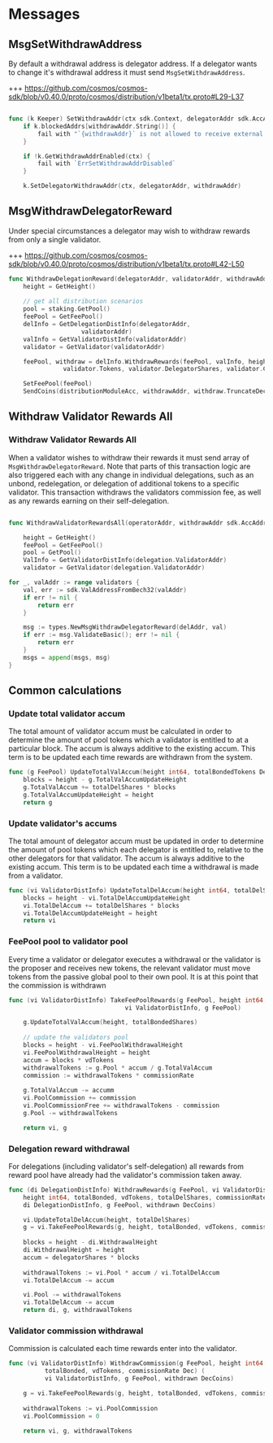 <!--
order: 4
-->

# Messages

## MsgSetWithdrawAddress

By default a withdrawal address is delegator address. If a delegator wants to change it's
withdrawal address it must send `MsgSetWithdrawAddress`.

+++ https://github.com/cosmos/cosmos-sdk/blob/v0.40.0/proto/cosmos/distribution/v1beta1/tx.proto#L29-L37

```go

func (k Keeper) SetWithdrawAddr(ctx sdk.Context, delegatorAddr sdk.AccAddress, withdrawAddr sdk.AccAddress) error
	if k.blockedAddrs[withdrawAddr.String()] {
		fail with "`{withdrawAddr}` is not allowed to receive external funds"
	}

	if !k.GetWithdrawAddrEnabled(ctx) {
		fail with `ErrSetWithdrawAddrDisabled`
	}

	k.SetDelegatorWithdrawAddr(ctx, delegatorAddr, withdrawAddr)
```

## MsgWithdrawDelegatorReward

Under special circumstances a delegator may wish to withdraw rewards from only
a single validator. 

+++ https://github.com/cosmos/cosmos-sdk/blob/v0.40.0/proto/cosmos/distribution/v1beta1/tx.proto#L42-L50

```go
func WithdrawDelegationReward(delegatorAddr, validatorAddr, withdrawAddr sdk.AccAddress) 
    height = GetHeight()
    
    // get all distribution scenarios
    pool = staking.GetPool() 
    feePool = GetFeePool() 
    delInfo = GetDelegationDistInfo(delegatorAddr,
                    validatorAddr)
    valInfo = GetValidatorDistInfo(validatorAddr)
    validator = GetValidator(validatorAddr)

    feePool, withdraw = delInfo.WithdrawRewards(feePool, valInfo, height, pool.BondedTokens, 
               validator.Tokens, validator.DelegatorShares, validator.Commission)

    SetFeePool(feePool) 
    SendCoins(distributionModuleAcc, withdrawAddr, withdraw.TruncateDecimal())
```

## Withdraw Validator Rewards All

### Withdraw Validator Rewards All

When a validator wishes to withdraw their rewards it must send
array of `MsgWithdrawDelegatorReward`. Note that parts of this transaction logic are also
triggered each with any change in individual delegations, such as an unbond,
redelegation, or delegation of additional tokens to a specific validator. This
transaction withdraws the validators commission fee, as well as any rewards
earning on their self-delegation.

```go

func WithdrawValidatorRewardsAll(operatorAddr, withdrawAddr sdk.AccAddress)

    height = GetHeight()
    feePool = GetFeePool() 
    pool = GetPool() 
    ValInfo = GetValidatorDistInfo(delegation.ValidatorAddr)
    validator = GetValidator(delegation.ValidatorAddr)

for _, valAddr := range validators {
    val, err := sdk.ValAddressFromBech32(valAddr)
    if err != nil {
        return err
    }

    msg := types.NewMsgWithdrawDelegatorReward(delAddr, val)
    if err := msg.ValidateBasic(); err != nil {
        return err
    }
    msgs = append(msgs, msg)
}
```

## Common calculations 

### Update total validator accum

The total amount of validator accum must be calculated in order to determine
the amount of pool tokens which a validator is entitled to at a particular
block. The accum is always additive to the existing accum. This term is to be
updated each time rewards are withdrawn from the system. 

```go
func (g FeePool) UpdateTotalValAccum(height int64, totalBondedTokens Dec) FeePool
    blocks = height - g.TotalValAccumUpdateHeight
    g.TotalValAccum += totalDelShares * blocks
    g.TotalValAccumUpdateHeight = height
    return g
```

### Update validator's accums

The total amount of delegator accum must be updated in order to determine the
amount of pool tokens which each delegator is entitled to, relative to the
other delegators for that validator. The accum is always additive to
the existing accum. This term is to be updated each time a
withdrawal is made from a validator. 

``` go
func (vi ValidatorDistInfo) UpdateTotalDelAccum(height int64, totalDelShares Dec) ValidatorDistInfo
    blocks = height - vi.TotalDelAccumUpdateHeight
    vi.TotalDelAccum += totalDelShares * blocks
    vi.TotalDelAccumUpdateHeight = height
    return vi
```

### FeePool pool to validator pool

Every time a validator or delegator executes a withdrawal or the validator is
the proposer and receives new tokens, the relevant validator must move tokens
from the passive global pool to their own pool. It is at this point that the
commission is withdrawn

```go
func (vi ValidatorDistInfo) TakeFeePoolRewards(g FeePool, height int64, totalBonded, vdTokens, commissionRate Dec) (
                                vi ValidatorDistInfo, g FeePool)

    g.UpdateTotalValAccum(height, totalBondedShares)
    
    // update the validators pool
    blocks = height - vi.FeePoolWithdrawalHeight
    vi.FeePoolWithdrawalHeight = height
    accum = blocks * vdTokens
    withdrawalTokens := g.Pool * accum / g.TotalValAccum 
    commission := withdrawalTokens * commissionRate
    
    g.TotalValAccum -= accumm
    vi.PoolCommission += commission
    vi.PoolCommissionFree += withdrawalTokens - commission
    g.Pool -= withdrawalTokens

    return vi, g
```


### Delegation reward withdrawal

For delegations (including validator's self-delegation) all rewards from reward
pool have already had the validator's commission taken away.

```go
func (di DelegationDistInfo) WithdrawRewards(g FeePool, vi ValidatorDistInfo,
    height int64, totalBonded, vdTokens, totalDelShares, commissionRate Dec) (
    di DelegationDistInfo, g FeePool, withdrawn DecCoins)

    vi.UpdateTotalDelAccum(height, totalDelShares) 
    g = vi.TakeFeePoolRewards(g, height, totalBonded, vdTokens, commissionRate) 
    
    blocks = height - di.WithdrawalHeight
    di.WithdrawalHeight = height
    accum = delegatorShares * blocks 
     
    withdrawalTokens := vi.Pool * accum / vi.TotalDelAccum
    vi.TotalDelAccum -= accum

    vi.Pool -= withdrawalTokens
    vi.TotalDelAccum -= accum
    return di, g, withdrawalTokens

```

### Validator commission withdrawal

Commission is calculated each time rewards enter into the validator.

```go
func (vi ValidatorDistInfo) WithdrawCommission(g FeePool, height int64, 
          totalBonded, vdTokens, commissionRate Dec) (
          vi ValidatorDistInfo, g FeePool, withdrawn DecCoins)

    g = vi.TakeFeePoolRewards(g, height, totalBonded, vdTokens, commissionRate) 
    
    withdrawalTokens := vi.PoolCommission 
    vi.PoolCommission = 0

    return vi, g, withdrawalTokens
```
